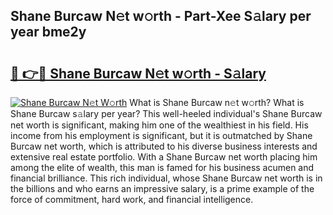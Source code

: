 ## Shane Burcaw N𝚎t w𝚘rth - Part-Xee S𝚊lary per year bme2y

# <h2><a href="http://gc1ei0.nevu.top/?p=Shane+Burcaw">🔗 👉🔴 Shane Burcaw N𝚎t w𝚘rth - S𝚊lary</a></h2>

[![Shane Burcaw N𝚎t W𝚘rth](https://i.imgur.com/Oavwk0R.jpeg)](http://gc1ei0.nevu.top/?p=Shane+Burcaw)
What is Shane Burcaw n𝚎t w𝚘rth? What is Shane Burcaw s𝚊lary per year?
This well-heeled individual's Shane Burcaw net worth is significant, making him one of the wealthiest in his field. His income from his employment is significant, but it is outmatched by Shane Burcaw net worth, which is attributed to his diverse business interests and extensive real estate portfolio. With a Shane Burcaw net worth placing him among the elite of wealth, this man is famed for his business acumen and financial brilliance. This rich individual, whose Shane Burcaw net worth is in the billions and who earns an impressive salary, is a prime example of the force of commitment, hard work, and financial intelligence.
